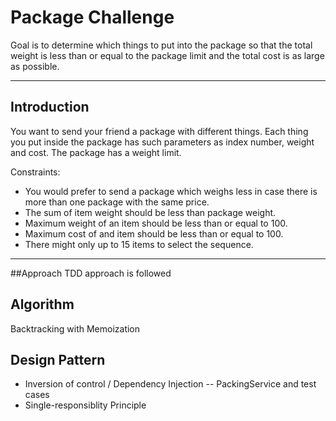 # Package Challenge

Goal is to determine which things to put into the package so that the total weight is less than or equal to the package limit and the total cost is as large as possible.

---

## Introduction
You want to send your friend a package with different things.
Each thing you put inside the package has such parameters as index number, weight and cost. The package has a weight limit. 

Constraints:
- You would prefer to send a package which weighs less in case there is more than one package with the same price.
- The sum of item weight should be less than package weight.
- Maximum weight of an item should be less than or equal to 100.
- Maximum cost of and item should be less than or equal to 100.
- There might only up to 15 items to select the sequence.

---

##Approach 
TDD approach is followed 

## Algorithm
Backtracking with Memoization
 
## Design Pattern
 * Inversion of control / Dependency Injection -- PackingService and test cases 
 * Single-responsiblity Principle

  
